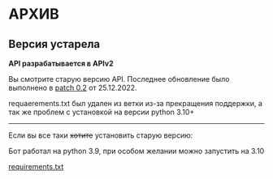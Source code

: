 # АРХИВ #
## Версия устарела  ##
**API разрабатывается в APIv2**

Вы смотрите старую версию API. Последнее обновление было выполнено в [patch 0.2](https://github.com/Jubastik/HomeBot/pull/15) от 25.12.2022.


requaerements.txt был удален из ветки из-за прекращения поддержки, а так же проблем с установкой на версии python 3.10+
___
Если вы все таки ~~хотите~~ установить старую версию:

Бот работал на python 3.9, при особом желании можно запустить на 3.10

[requirements.txt](https://github.com/Jubastik/HomeBot/blob/c9df12d1ee1ad12645c414951d33c5d03333171d/requirements.txt)